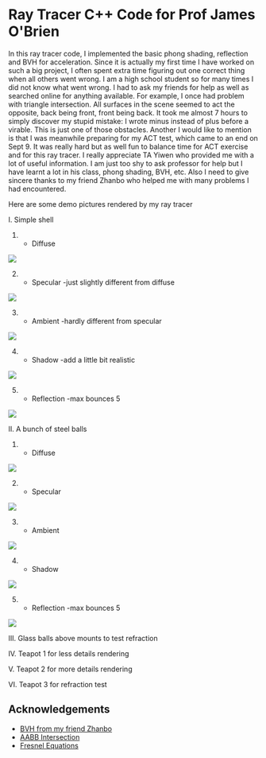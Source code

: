 
# Ray Tracer C++ Code for Prof James O'Brien
In this ray tracer code, I implemented the basic phong shading, reflection and BVH for acceleration.
Since it is actually my first time I have worked on such a big project, I often spent extra time figuring out one correct thing when all others went wrong. I am a high school student
so for many times I did not know what went wrong. I had to ask my friends for help as well as searched online for anything available. For example, I once had problem with triangle intersection.
All surfaces in the scene seemed to act the opposite, back being front, front being back. It took me almost 7 hours to simply discover my stupid mistake: I wrote minus instead of plus before
a virable. This is just one of those obstacles. Another I would like to mention is that I was meanwhile preparing for my ACT test, which came to an end on Sept 9. It was really hard but as well
fun to balance time for ACT exercise and for this ray tracer. I really appreciate TA Yiwen who provided me with a lot of useful information. I am just too shy to ask professor for help but
I have learnt a lot in his class, phong shading, BVH, etc. Also I need to give sincere thanks to my friend Zhanbo who helped me with many problems I had encountered.

Here are some demo pictures rendered by my ray tracer

I. Simple shell 

1) + Diffuse

![](shells_Dif.png)

2) + Specular -just slightly different from diffuse

![](shells_Spec.png)

3) + Ambient -hardly different from specular

![](shells_Amb.png)

4) + Shadow -add a little bit realistic

![](shells_Shadow.png)

5) + Reflection -max bounces 5

![](shells_BVH.png)

II. A bunch of steel balls

1) + Diffuse

![](balls_Dif.png)

2) + Specular

![](balls_Spec.png)

3) + Ambient

![](balls_Amb.png)

4) + Shadow

![](balls_Shadow.png)

5) + Reflection -max bounces 5

![](balls_BVH.png)

III. Glass balls above mounts to test refraction

IV. Teapot 1 for less details rendering

V. Teapot 2 for more details rendering

VI. Teapot 3 for refraction test

## Acknowledgements

 - [BVH from my friend Zhanbo](https://github.com/skszb/TracerHW)
 - [AABB Intersection](https://www.scratchapixel.com/lessons/3d-basic-rendering/minimal-ray-tracer-rendering-simple-shapes/ray-box-intersection)
 - [Fresnel Equations](https://www.scratchapixel.com/lessons/3d-basic-rendering/introduction-to-shading/reflection-refraction-fresnel)
